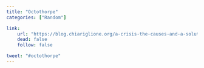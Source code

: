 ```yaml
---
title: "Octothorpe"
categories: ["Random"]

link:
    url: "https://blog.chiariglione.org/a-crisis-the-causes-and-a-solution/"
    dead: false
    follow: false

tweet: "#octothorpe"
---
```

